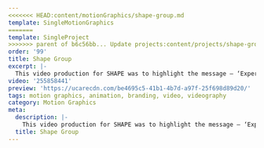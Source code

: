 ```yaml
---
<<<<<<< HEAD:content/motionGraphics/shape-group.md
template: SingleMotionGraphics
=======
template: SingleProject
>>>>>>> parent of b6c56bb... Update projects:content/projects/shape-group.md
order: '99'
title: Shape Group
excerpt: |-
  This video production for SHAPE was to highlight the message – ‘Experience Better’ – For nearly 30 years SHAPE has delivered both large and small fitout and refurbishment projects for some of Australia’s leading organisations. With a focus on collaboration and zero disruption to business operations, SHAPE brings a partnership approach to project delivery to ensure the journey is enjoyable for all stakeholders.
video: '255858441'
preview: 'https://ucarecdn.com/be4695c5-41b1-4b7d-a97f-25f698d89d20/'
tags: motion graphics, animation, branding, video, videography
category: Motion Graphics
meta:
  description: |-
    This video production for SHAPE was to highlight the message – ‘Experience Better’ – For nearly 30 years SHAPE has delivered both large and small fitout and refurbishment projects for some of Australia’s leading organisations. With a focus on collaboration and zero disruption to business operations, SHAPE brings a partnership approach to project delivery to ensure the journey is enjoyable for all stakeholders.
  title: Shape Group
---
```

